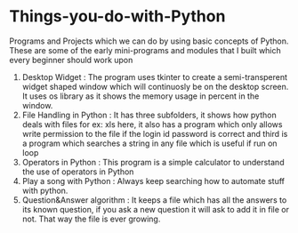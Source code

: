 # Things-you-do-with-Python
Programs and Projects which we can do by using basic concepts of Python.
These are some of the early mini-programs and modules that I built which every beginner should work upon
1. Desktop Widget : 
The program uses tkinter to create a semi-transperent widget shaped window which will continuosly be on the desktop screen.
It uses os library as it shows the memory usage in percent in the window.
2. File Handling in Python : It has three subfolders, it shows how python deals with files for ex: xls here, it also has a program which only allows write permission to the file if the login id password is correct and third is a program which searches a string in any file which is useful if run on loop
3. Operators in Python : This program is a simple calculator to understand the use of operators in Python
4. Play a song with Python : Always keep searching how to automate stuff with python.
5. Question&Answer algorithm : It keeps a file which has all the answers to its known question, if you ask a new question it will ask to add it in file or not. That way the file is ever growing.
